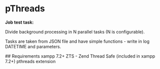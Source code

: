 # pThreads
<b>Job test task:</b> 
<p>Divide background processing in N parallel tasks (N is configurable). </p> <p>Tasks are taken from JSON file and have simple functions - write in log DATETIME and parameters.</p>
## Requirements
xampp 7.2+
ZTS - Zend Thread Safe (included in xampp 7.2+)
pthreads extension
  
